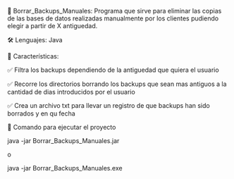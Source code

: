 📌 Borrar_Backups_Manuales: Programa que sirve para eliminar las copias de las bases de datos realizadas manualmente por los clientes pudiendo elegir a partir de X antiguedad.

🛠️ Lenguajes: Java

📜 Características:

✅ Filtra los backups dependiendo de la antiguedad que quiera el usuario

✅ Recorre los directorios borrando los backups que sean mas antiguos a la cantidad de dias introducidos por el usuario

✅ Crea un archivo txt para llevar un registro de que backups han sido borrados y en qu fecha

🚀 Comando para ejecutar el proyecto

java -jar Borrar_Backups_Manuales.jar

o

java -jar Borrar_Backups_Manuales.exe
